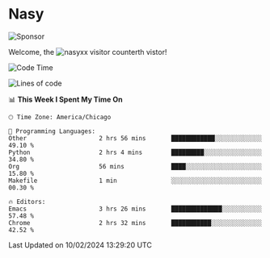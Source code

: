 # Nasy

<!--
<p align="center">
<img height="200" src="https://github-readme-stats.vercel.app/api?username=nasyxx&count_private=true&show_icons=true&theme=dracula&include_all_commits=true"/>
<img height="200" src="https://github-readme-stats.vercel.app/api/top-langs/?username=nasyxx&theme=dracula&hide=html,jupyter+notebook&count_private=true&show_icons=true"/>
</p>

  
----------------
-->

![Sponsor](https://img.shields.io/static/v1.svg?label=Sponsor&message=%E2%9D%A4&logo=GitHub&style=flat&color=pink)
 
Welcome, the ![nasyxx visitor counter](https://count.getloli.com/get/@nasyxx?theme=rule34)th vistor!
 
<!--START_SECTION:waka-->
![Code Time](http://img.shields.io/badge/Code%20Time-4%2C289%20hrs%2028%20mins-blue)

![Lines of code](https://img.shields.io/badge/From%20Hello%20World%20I%27ve%20Written-6.3%20million%20lines%20of%20code-blue)

📊 **This Week I Spent My Time On** 

```text
🕑︎ Time Zone: America/Chicago

💬 Programming Languages: 
Other                    2 hrs 56 mins       ████████████░░░░░░░░░░░░░   49.10 % 
Python                   2 hrs 4 mins        █████████░░░░░░░░░░░░░░░░   34.80 % 
Org                      56 mins             ████░░░░░░░░░░░░░░░░░░░░░   15.80 % 
Makefile                 1 min               ░░░░░░░░░░░░░░░░░░░░░░░░░   00.30 % 

🔥 Editors: 
Emacs                    3 hrs 26 mins       ██████████████░░░░░░░░░░░   57.48 % 
Chrome                   2 hrs 32 mins       ███████████░░░░░░░░░░░░░░   42.52 % 
```


 Last Updated on 10/02/2024 13:29:20 UTC
<!--END_SECTION:waka-->

<!-- ![visitors](https://visitor-badge.laobi.icu/badge?page_id=nasyxx.nasyxx) -->
